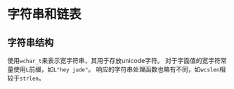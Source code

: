 # 字符串和链表

## 字符串结构

使用`wchar_t`来表示宽字符串，其用于存放unicode字符。
对于字面值的宽字符常量使用`L`前缀，如`L"hey jude"`。
响应的字符串处理函数也略有不同，如`wcslen`相较于`strlen`。

